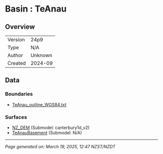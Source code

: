 # Basin : TeAnau

## Overview
|         |                     |
|---------|---------------------|
| Version | 24p9           |
| Type    | N/A        |
| Author  | Unknown            |
| Created | 2024-09           |


## Data
### Boundaries
- [TeAnau_outline_WGS84.txt](../../velocity_modelling/Data/STUDENTS_BASINS/TeAnau_outline_WGS84.txt)

### Surfaces
- [NZ_DEM](../../velocity_modelling/Data/DEM/NZ_DEM_HD.in) (Submodel: canterbury1d_v2)
- [TeAnauBasement](../../velocity_modelling/Data/STUDENTS_BASINS/TeAnau_surface_WGS84.txt) (Submodel: N/A)

---
*Page generated on: March 19, 2025, 12:47 NZST/NZDT*

